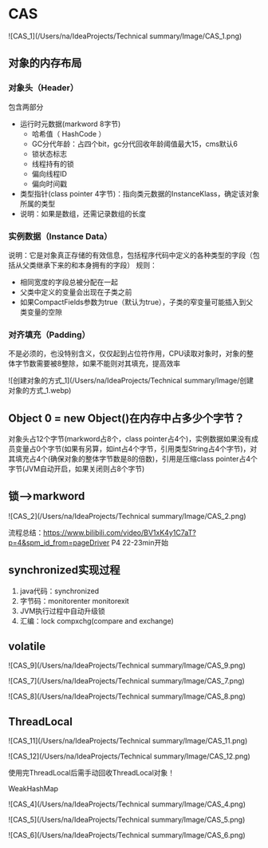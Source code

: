 # CAS

![CAS_1](/Users/na/IdeaProjects/Technical summary/Image/CAS_1.png)

## 对象的内存布局

### 对象头（Header）

包含两部分

- 运行时元数据(markword 8字节)
  - 哈希值（ HashCode ）
  - GC分代年龄：占四个bit，gc分代回收年龄阈值最大15，cms默认6
  - 锁状态标志
  - 线程持有的锁
  - 偏向线程ID
  - 偏向时间戳
- 类型指针(class pointer 4字节)：指向类元数据的InstanceKlass，确定该对象所属的类型
- 说明：如果是数组，还需记录数组的长度

### 实例数据（Instance Data）

说明：它是对象真正存储的有效信息，包括程序代码中定义的各种类型的字段（包括从父类继承下来的和本身拥有的字段） 规则：

- 相同宽度的字段总被分配在一起
- 父类中定义的变量会出现在子类之前
- 如果CompactFields参数为true（默认为true），子类的窄变量可能插入到父类变量的空隙

### 对齐填充（Padding）

不是必须的，也没特别含义，仅仅起到占位符作用，CPU读取对象时，对象的整体字节数需要被8整除，如果不能则对其填充，提高效率

![创建对象的方式_1](/Users/na/IdeaProjects/Technical summary/Image/创建对象的方式_1.webp)

## Object 0 = new Object()在内存中占多少个字节？

对象头占12个字节(markword占8个，class pointer占4个)，实例数据如果没有成员变量占0个字节(如果有另算，如int占4个字节，引用类型String占4个字节)，对其填充占4个(确保对象的整体字节数是8的倍数)，引用是压缩class pointer占4个字节(JVM自动开启，如果关闭则占8个字节)

## 锁-->markword

![CAS_2](/Users/na/IdeaProjects/Technical summary/Image/CAS_2.png)

流程总结：https://www.bilibili.com/video/BV1xK4y1C7aT?p=4&spm_id_from=pageDriver P4 22-23min开始

## synchronized实现过程

1. java代码：synchronized
2. 字节码：monitorenter monitorexit
3. JVM执行过程中自动升级锁
4. 汇编：lock compxchg(compare and exchange)

## volatile

![CAS_9](/Users/na/IdeaProjects/Technical summary/Image/CAS_9.png)

![CAS_7](/Users/na/IdeaProjects/Technical summary/Image/CAS_7.png)

![CAS_8](/Users/na/IdeaProjects/Technical summary/Image/CAS_8.png)

## ThreadLocal

![CAS_11](/Users/na/IdeaProjects/Technical summary/Image/CAS_11.png)

![CAS_12](/Users/na/IdeaProjects/Technical summary/Image/CAS_12.png)

使用完ThreadLocal后需手动回收ThreadLocal对象！

WeakHashMap



![CAS_4](/Users/na/IdeaProjects/Technical summary/Image/CAS_4.png)

![CAS_5](/Users/na/IdeaProjects/Technical summary/Image/CAS_5.png)

![CAS_6](/Users/na/IdeaProjects/Technical summary/Image/CAS_6.png)

